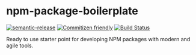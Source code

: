 # npm-package-boilerplate

[![semantic-release](https://img.shields.io/badge/%20%20%F0%9F%93%A6%F0%9F%9A%80-semantic--release-e10079.svg)](https://github.com/semantic-release/semantic-release) [![Commitizen friendly](https://img.shields.io/badge/commitizen-friendly-brightgreen.svg)](http://commitizen.github.io/cz-cli/) [![Build Status](https://travis-ci.org/matteobad/npm-package-boilerplate.svg?branch=master)](https://travis-ci.org/matteobad/npm-package-boilerplate)

Ready to use starter point for developing NPM packages with modern and agile tools.
